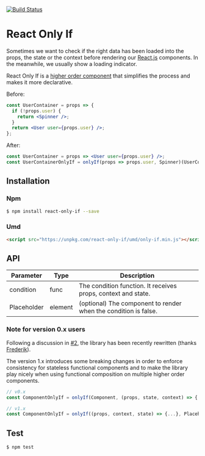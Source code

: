 [![Build Status](https://travis-ci.org/MicheleBertoli/react-only-if.svg?branch=master)](https://travis-ci.org/MicheleBertoli/react-only-if)

# React Only If

Sometimes we want to check if the right data has been loaded into the props, the state or the context before rendering our [React.js](https://facebook.github.io/react/)
components. In the meanwhile, we usually show a loading indicator.

React Only If is a [higher order component](https://medium.com/@dan_abramov/mixins-are-dead-long-live-higher-order-components-94a0d2f9e750#.euq910vh3)
that simplifies the process and makes it more declarative.

Before:

```jsx
const UserContainer = props => {
  if (!props.user) {
    return <Spinner />;
  }
  return <User user={props.user} />;
};
```

After:

```jsx
const UserContainer = props => <User user={props.user} />;
const UserContainerOnlyIf = onlyIf(props => props.user, Spinner)(UserContainer);
```

## Installation

### Npm

```bash
$ npm install react-only-if --save
```

### Umd

```html
<script src="https://unpkg.com/react-only-if/umd/only-if.min.js"></script>
```

## API

Parameter   | Type    | Description
----------- | ------- | -----------
condition   | func    | The condition function. It receives props, context and state.
Placeholder | element | (optional) The component to render when the condition is false.

### Note for version 0.x users

Following a discussion in [#2](https://github.com/MicheleBertoli/react-only-if/pull/2#issuecomment-241388231),
the library has been recently rewritten (thanks [Frederik](https://github.com/m90)).

The version 1.x introduces some breaking changes in order to enforce consistency for stateless functional components
and to make the library play nicely when using functional composition on multiple higher order components.

```javascript
// v0.x
const ComponentOnlyIf = onlyIf(Component, (props, state, context) => {...}, Placeholder);

// v1.x
const ComponentOnlyIf = onlyIf((props, context, state) => {...}, Placeholder)(Component);
```

## Test

```bash∏
$ npm test
```
